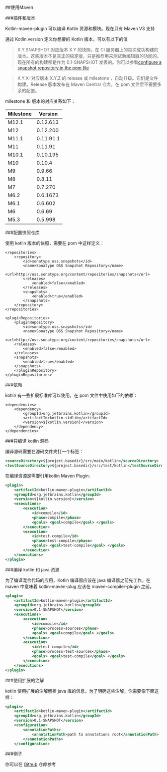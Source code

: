 ##使用Maven

###插件和版本

Kotlin-maven-plugin 可以编译 Kotlin 资源和模块。现在只有 Maven V3 支持

通过 Kotlin.version 定义你想要的 Kotlin 版本。可以有以下的值

> X.Y.SNAPSHOT:对应版本 X.Y 的快照，在 CI 服务器上的每次成功构建的版本。这些版本不是真正的稳定版，只是推荐用来测试新编辑器的功能的。现在所有的构建都是作为 0.1-SNAPSHOT 发表的。你可以参看[configure a snapshot repository in the pom file]()

>X.Y.X: 对应版本 X.Y.Z 的 release 或 milestone ，自动升级。它们是文件构建。Release 版本发布在 Maven Central 仓库。在 pom 文件里不需要多余的配置。

milestone 和 版本的对应关系如下：

**Milestone**|**Version**
---|---
M12.1|0.12.613
M12|0.12.200
M11.1|0.11.91.1
M11|0.11.91
M10.1|0.10.195
M10|0.10.4
M9|0.9.66
M8|0.8.11
M7|0.7.270
M6.2|0.6.1673
M6.1|0.6.602
M6|0.6.69
M5.3|0.5.998

###配置快照仓库

使用 kotlin 版本的快照，需要在 pom 中这样定义：

```pom
<repositories>
	<repository>
		<id>sonatype.oss.snapshots</id>
		<name>Sonatype OSS Snapshot Repository</name>
		<url>http://oss.sonatype.org/content/repositories/snapshots</url>
		<releases>
			<enabled>false</enabled>
		</releases>
		<snapshots>
			<enabled>true</enabled>
		</snapshots>
	</repository>
</repositories>

<pluginRepositories>
	<pluginRepository>
		<id>sonatype.oss.snapshots</id>
		<name>Sonatype OSS Snapshot Repository</name>
		<url>http://oss.sonatype.org/content/repositories/snapshots</url>
	<releases>
		<enabled>false</enabled>
	</releases>
	<snapshots>
		<enabled>true</enabled>
	</snapshots>
	</pluginRepository>
</pluginRepositories>
```

###依赖

kotlin 有一些扩展标准库可以使用。在 pom 文件中使用如下的依赖：

```pom
<dependencies>
	<dependency>
		<groupId>org.jetbrains.kotlin</groupId>
		<artifactId>kotlin-stdlib</artifactId>
		<version>${kotlin.version}</version>
	</dependency>
</dependencies>
```

###只编译 kotlin 源码

编译源码需要在源码文件夹打一个标签：

```xml
<sourceDirectory>${project.basedir}/src/main/kotlin</sourceDirectory>
<testSourceDirectory>${project.basedir}/src/test/kotlin</testSourceDirectory>
```

在编译资源是需要引用kotlin Maven Plugin:

```xml
<plugin>
	<artifactId>kotlin-maven-plugin</artifactId>
	<groupId>org.jetbrains.kotlin</groupId>
	<version>${kotlin.version}</version>
	<executions>
		<execution>
			<id>compile</id>
			<phase>compile</phase>
			<goals> <goal>compile</goal> </goals>
		</execution>
		<execution>
			<id>test-compile</id>
			<phase>test-compile</phase>
			<goals> <goal>test-compile</goal> </goals>
		</execution>
	</executions>
</plugin>
```

###编译 kotlin 和 java 资源

为了编译混合代码的应用，Kotlin 编译器应该在 java 编译器之前先工作。在 maven 中意味着 kotlin-maven-plug 应该在 maven-compiler-plugin 之前。

```xml
<plugin>
	<artifactId>kotlin-maven-plugin</artifactId>
	<groupId>org.jetbrains.kotlin</groupId>
	<version>0.1-SNAPSHOT</version>
	<executions>
		<execution>
			<id>compile</id>
			<phase>process-sources</phase>
			<goals> <goal>compile</goal> </goals>
		</execution>
		<execution>
			<id>test-compile</id>
			<phase>process-test-sources</phase>
			<goals> <goal>test-compile</goal> </goals>
		</execution>
	</executions>
</plugin>
```

###使用扩展的注解

kotlin 使用扩展的注解解析 java 库的信息。为了明确这些注解，你需要像下面这样：

```xml
<plugin>
	<artifactId>kotlin-maven-plugin</artifactId>
	<groupId>org.jetbrains.kotlin</groupId>
	<version>0.1-SNAPSHOT</version>
	<configuration>
		<annotationPaths>
			<annotationPath>path to annotations root</annotationPath>
		</annotationPaths>
	</configuration>
```

###例子

你可以在 [Github]() 仓库参考